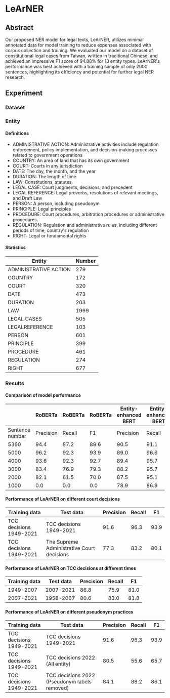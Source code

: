 # LeArNER

## Abstract
Our proposed NER model for legal texts, LeArNER, utilizes minimal annotated data for model training to reduce expenses associated with corpus collection and training. We evaluated our model on a dataset of constitutional legal cases from Taiwan, written in traditional Chinese, and achieved an impressive F1 score of 94.88% for 13 entity types. LeArNER's performance was best achieved with a training sample of only 2000 sentences, highlighting its efficiency and potential for further legal NER research.

## Experiment

### Dataset

### Entity

#### Definitions

* ADMINISTRATIVE ACTION: Administrative activities include regulation enforcement, policy implementation, and decision-making processes related to government operations
* COUNTRY: An area of land that has its own government
* COURT: Courts in any jurisdiction
* DATE: The day, the month, and the year
* DURATION: The length of time
* LAW: Constitutions, statutes
* LEGAL CASE: Court judgments, decisions, and precedent
* LEGAL REFERENCE: Legal proverbs, resolutions of relevant meetings, and Draft Law
* PERSON: A person, including pseudonym
* PRINCIPLE: Legal principles
* PROCEDURE: Court procedures, arbitration procedures or administrative procedures.
* REGULATION: Regulation and administrative rules, including different periods of time, country's regulation
* RIGHT: Legal or fundamental rights

#### Statistics

|  Entity   | Number  |
|  ----  | ----  |
| ADMINISTRATIVE ACTION  | 279 |
| COUNTRY  | 172 |
| COURT | 320 |
| DATE  | 473 |
| DURATION | 203 |
| LAW  | 1999 |
| LEGAL CASES | 505 |
| LEGALREFERENCE  | 103 |
| PERSON | 601 |
| PRINCIPLE  | 399 |
| PROCEDURE | 461 |
| REGULATION  | 274 |
| RIGHT | 677 |

### Results


#### Comparison of model performance
|                 | RoBERTa    | RoBERTa | RoBERTa | Entity-enhanced BERT | Entity-enhanced BERT | Entity-enhanced BERT | LERT       | LERT    | LERT | LeArNER    | LeArNER | LeArNER |
|-----------------|------------|---------|---------|----------------------|----------------------|----------------------|------------|---------|------|------------|---------|---------|
| Sentence number | Precision  | Recall  |  F1     | Precision            | Recall               |  F1                  | Precision  | Recall  |  F1  | Precision  | Recall  |  F1     |
| 5360            | 94.4       | 87.2    | 89.6    | 90.5                 | 91.1                 | 93.7                 | 89.2       | 89.9    | 89.6 | 91.6       | 96.3    | 93.9    |
| 5000            | 96.2       | 92.3    | 93.9    | 89.0                 | 96.6                 | 92.6                 | 88.9       | 93.6    | 91.3 | 89.4       | 95.5    | 92.3    |
| 4000            | 93.6       | 92.3    | 92.7    | 89.4                 | 95.7                 | 92.5                 | 90.0       | 93.7    | 91.9 | 89.4       | 97.5    | 93.2    |
| 3000            | 83.4       | 76.9    | 79.3    | 88.2                 | 95.7                 | 91.8                 | 87.1       | 92.1    | 89.6 | 91.7       | 96.9    | 94.2    |
| 2000            | 82.1       | 61.5    | 70.0    | 87.5                 | 95.1                 | 91.1                 | 86.9       | 91.3    | 89.1 | 92.7       | 97.2    | 94.9    |
| 1000            | 0.0        | 0.0     | 0.0     | 78.9                 | 86.9                 | 82.7                 | 83.2       | 89.2    | 86.2 | 86.1       | 86.1    | 86.1    |

#### Performance of LeArNER on different court decisions

|  Training data   |  Test data  |  Precision  |  Recall  |  F1  |
|  ----  | ----  | ----  | ----  | ----  |
| TCC decisions 1949-2021  | TCC decisions 1949-2021  | 91.6  | 96.3  | 93.9  |
| TCC decisions 1949-2021  | The Supreme Administrative Court decisions  | 77.3  | 83.2  | 80.1  |

#### Performance of LeArNER on TCC decisions at different times

|  Training data   |  Test data  |  Precision  |  Recall  |  F1  |
|  ----  | ----  | ----  | ----  | ----  |
| 1949-2007  | 2007-2021  | 86.8  | 75.9  | 81.0  |
| 2007-2021  | 1958-2007  | 80.6  | 83.0  | 81.8  |

#### Performance of LeArNER on different pseudonym practices

|  Training data   |  Test data  |  Precision  |  Recall  |  F1  |
|  ----  | ----  | ----  | ----  | ----  |
| TCC decisions 1949-2021  | TCC decisions 1949-2021  | 91.6  | 96.3  | 93.9  |
| TCC decisions 1949-2021  | TCC decisions 2022 (All entity)  | 80.5  | 55.6  | 65.7  |
| TCC decisions 1949-2021  | TCC decisions 2022 (Pseudonym labels removed)  | 84.1  | 88.2  | 86.1  |

